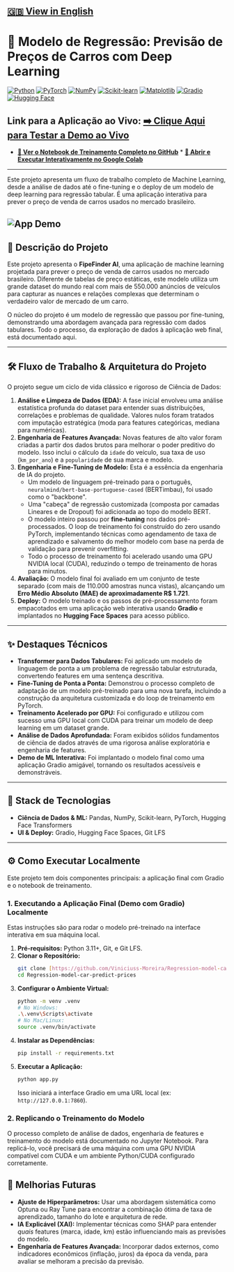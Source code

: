[🇬🇧 View in English](./README.md)
---

# 🚗 Modelo de Regressão: Previsão de Preços de Carros com Deep Learning

[![Python](https://img.shields.io/badge/Python-3.11-3776AB?style=for-the-badge&logo=python&logoColor=white)](https://www.python.org/)
[![PyTorch](https://img.shields.io/badge/PyTorch-2.1-EE4C2C?style=for-the-badge&logo=pytorch&logoColor=white)](https://pytorch.org/)
[![NumPy](https://img.shields.io/badge/NumPy-013243?style=for-the-badge&logo=numpy&logoColor=white)](https://numpy.org/)
[![Scikit-learn](https://img.shields.io/badge/Scikit--learn-F7931E?style=for-the-badge&logo=scikitlearn&logoColor=white)](https://scikit-learn.org/)
[![Matplotlib](https://img.shields.io/badge/Matplotlib-11557c?style=for-the-badge&logo=matplotlib&logoColor=white)](https://matplotlib.org/)
[![Gradio](https://img.shields.io/badge/Gradio-4.29-FF7622?style=for-the-badge&logo=gradio&logoColor=white)](https://www.gradio.app/)
[![Hugging Face](https://img.shields.io/badge/%F0%9F%A4%97%20Hugging%20Face-Spaces-yellow?style=for-the-badge)](https://huggingface.co/spaces)

**Link para a Aplicação ao Vivo:** [**➡️ Clique Aqui para Testar a Demo ao Vivo**](https://vinimoreira-regression-prices-cars-b4-it.hf.space)
---
* **[🔬 Ver o Notebook de Treinamento Completo no GitHub](./notebooks/notebook.ipynb)** * **[🚀 Abrir e Executar Interativamente no Google Colab](https://colab.research.google.com/drive/1r--GE8Np_mnvnmFqMAOKteCkH2Pe0HwE?usp=sharing)**
---
Este projeto apresenta um fluxo de trabalho completo de Machine Learning, desde a análise de dados até o fine-tuning e o deploy de um modelo de deep learning para regressão tabular. É uma aplicação interativa para prever o preço de venda de carros usados no mercado brasileiro.

![App Demo](./img/demo.gif)
---

## 📖 Descrição do Projeto

Este projeto apresenta o **FipeFinder AI**, uma aplicação de machine learning projetada para prever o preço de venda de carros usados no mercado brasileiro. Diferente de tabelas de preço estáticas, este modelo utiliza um grande dataset do mundo real com mais de 550.000 anúncios de veículos para capturar as nuances e relações complexas que determinam o verdadeiro valor de mercado de um carro.

O núcleo do projeto é um modelo de regressão que passou por fine-tuning, demonstrando uma abordagem avançada para regressão com dados tabulares. Todo o processo, da exploração de dados à aplicação web final, está documentado aqui.

---

## 🛠️ Fluxo de Trabalho & Arquitetura do Projeto

O projeto segue um ciclo de vida clássico e rigoroso de Ciência de Dados:
1.  **Análise e Limpeza de Dados (EDA):** A fase inicial envolveu uma análise estatística profunda do dataset para entender suas distribuições, correlações e problemas de qualidade. Valores nulos foram tratados com imputação estratégica (moda para features categóricas, mediana para numéricas).
2.  **Engenharia de Features Avançada:** Novas features de alto valor foram criadas a partir dos dados brutos para melhorar o poder preditivo do modelo. Isso inclui o cálculo da `idade` do veículo, sua taxa de uso (`km_por_ano`) e a `popularidade` de sua marca e modelo.
3.  **Engenharia e Fine-Tuning de Modelo:** Esta é a essência da engenharia de IA do projeto.
    * Um modelo de linguagem pré-treinado para o português, `neuralmind/bert-base-portuguese-cased` (BERTimbau), foi usado como o "backbone".
    * Uma "cabeça" de regressão customizada (composta por camadas Lineares e de Dropout) foi adicionada ao topo do modelo BERT.
    * O modelo inteiro passou por **fine-tuning** nos dados pré-processados. O loop de treinamento foi construído do zero usando PyTorch, implementando técnicas como agendamento de taxa de aprendizado e salvamento do melhor modelo com base na perda de validação para prevenir overfitting.
    * Todo o processo de treinamento foi acelerado usando uma GPU NVIDIA local (CUDA), reduzindo o tempo de treinamento de horas para minutos.
4.  **Avaliação:** O modelo final foi avaliado em um conjunto de teste separado (com mais de 110.000 amostras nunca vistas), alcançando um **Erro Médio Absoluto (MAE) de aproximadamente R$ 1.721**.
5.  **Deploy:** O modelo treinado e os passos de pré-processamento foram empacotados em uma aplicação web interativa usando **Gradio** e implantados no **Hugging Face Spaces** para acesso público.

---

## ✨ Destaques Técnicos

* **Transformer para Dados Tabulares:** Foi aplicado um modelo de linguagem de ponta a um problema de regressão tabular estruturada, convertendo features em uma sentença descritiva.
* **Fine-Tuning de Ponta a Ponta:** Demonstrou o processo completo de adaptação de um modelo pré-treinado para uma nova tarefa, incluindo a construção da arquitetura customizada e do loop de treinamento em PyTorch.
* **Treinamento Acelerado por GPU:** Foi configurado e utilizou com sucesso uma GPU local com CUDA para treinar um modelo de deep learning em um dataset grande.
* **Análise de Dados Aprofundada:** Foram exibidos sólidos fundamentos de ciência de dados através de uma rigorosa análise exploratória e engenharia de features.
* **Demo de ML Interativa:** Foi implantado o modelo final como uma aplicação Gradio amigável, tornando os resultados acessíveis e demonstráveis.

---

## 🚀 Stack de Tecnologias

* **Ciência de Dados & ML:** Pandas, NumPy, Scikit-learn, PyTorch, Hugging Face Transformers
* **UI & Deploy:** Gradio, Hugging Face Spaces, Git LFS

---

## ⚙️ Como Executar Localmente

Este projeto tem dois componentes principais: a aplicação final com Gradio e o notebook de treinamento.

### 1. Executando a Aplicação Final (Demo com Gradio) Localmente

Estas instruções são para rodar o modelo pré-treinado na interface interativa em sua máquina local.

1.  **Pré-requisitos:** Python 3.11+, Git, e Git LFS.
2.  **Clonar o Repositório:**
    ```bash
    git clone [https://github.com/Viniciuss-Moreira/Regression-model-car-predict-prices.git](https://github.com/Viniciuss-Moreira/Regression-model-car-predict-prices.git)
    cd Regression-model-car-predict-prices
    ```
3.  **Configurar o Ambiente Virtual:**
    ```bash
    python -m venv .venv
    # No Windows:
    .\.venv\Scripts\activate
    # No Mac/Linux:
    source .venv/bin/activate
    ```
4.  **Instalar as Dependências:**
    ```bash
    pip install -r requirements.txt
    ```
5.  **Executar a Aplicação:**
    ```bash
    python app.py
    ```
    Isso iniciará a interface Gradio em uma URL local (ex: `http://127.0.0.1:7860`).

### 2. Replicando o Treinamento do Modelo

O processo completo de análise de dados, engenharia de features e treinamento do modelo está documentado no Jupyter Notebook. Para replicá-lo, você precisará de uma máquina com uma GPU NVIDIA compatível com CUDA e um ambiente Python/CUDA configurado corretamente.

## 🔮 Melhorias Futuras

* **Ajuste de Hiperparâmetros:** Usar uma abordagem sistemática como Optuna ou Ray Tune para encontrar a combinação ótima de taxa de aprendizado, tamanho do lote e arquitetura de rede.
* **IA Explicável (XAI):** Implementar técnicas como SHAP para entender *quais* features (marca, idade, km) estão influenciando mais as previsões do modelo.
* **Engenharia de Features Avançada:** Incorporar dados externos, como indicadores econômicos (inflação, juros) da época da venda, para avaliar se melhoram a precisão da previsão.
